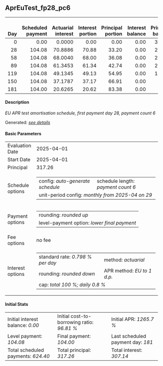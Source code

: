 <h2>AprEuTest_fp28_pc6</h2>
<table>
    <thead style="vertical-align: bottom;">
        <th style="text-align: right;">Day</th>
        <th style="text-align: right;">Scheduled payment</th>
        <th style="text-align: right;">Actuarial interest</th>
        <th style="text-align: right;">Interest portion</th>
        <th style="text-align: right;">Principal portion</th>
        <th style="text-align: right;">Interest balance</th>
        <th style="text-align: right;">Principal balance</th>
        <th style="text-align: right;">Total actuarial interest</th>
        <th style="text-align: right;">Total interest</th>
        <th style="text-align: right;">Total principal</th>
    </thead>
    <tr style="text-align: right;">
        <td class="ci00">0</td>
        <td class="ci01" style="white-space: nowrap;">0.00</td>
        <td class="ci02">0.0000</td>
        <td class="ci03">0.00</td>
        <td class="ci04">0.00</td>
        <td class="ci05">0.00</td>
        <td class="ci06">317.26</td>
        <td class="ci07">0.0000</td>
        <td class="ci08">0.00</td>
        <td class="ci09">0.00</td>
    </tr>
    <tr style="text-align: right;">
        <td class="ci00">28</td>
        <td class="ci01" style="white-space: nowrap;">104.08</td>
        <td class="ci02">70.8886</td>
        <td class="ci03">70.88</td>
        <td class="ci04">33.20</td>
        <td class="ci05">0.00</td>
        <td class="ci06">284.06</td>
        <td class="ci07">70.8886</td>
        <td class="ci08">70.88</td>
        <td class="ci09">33.20</td>
    </tr>
    <tr style="text-align: right;">
        <td class="ci00">58</td>
        <td class="ci01" style="white-space: nowrap;">104.08</td>
        <td class="ci02">68.0040</td>
        <td class="ci03">68.00</td>
        <td class="ci04">36.08</td>
        <td class="ci05">0.00</td>
        <td class="ci06">247.98</td>
        <td class="ci07">138.8925</td>
        <td class="ci08">138.88</td>
        <td class="ci09">69.28</td>
    </tr>
    <tr style="text-align: right;">
        <td class="ci00">89</td>
        <td class="ci01" style="white-space: nowrap;">104.08</td>
        <td class="ci02">61.3453</td>
        <td class="ci03">61.34</td>
        <td class="ci04">42.74</td>
        <td class="ci05">0.00</td>
        <td class="ci06">205.24</td>
        <td class="ci07">200.2378</td>
        <td class="ci08">200.22</td>
        <td class="ci09">112.02</td>
    </tr>
    <tr style="text-align: right;">
        <td class="ci00">119</td>
        <td class="ci01" style="white-space: nowrap;">104.08</td>
        <td class="ci02">49.1345</td>
        <td class="ci03">49.13</td>
        <td class="ci04">54.95</td>
        <td class="ci05">0.00</td>
        <td class="ci06">150.29</td>
        <td class="ci07">249.3723</td>
        <td class="ci08">249.35</td>
        <td class="ci09">166.97</td>
    </tr>
    <tr style="text-align: right;">
        <td class="ci00">150</td>
        <td class="ci01" style="white-space: nowrap;">104.08</td>
        <td class="ci02">37.1787</td>
        <td class="ci03">37.17</td>
        <td class="ci04">66.91</td>
        <td class="ci05">0.00</td>
        <td class="ci06">83.38</td>
        <td class="ci07">286.5510</td>
        <td class="ci08">286.52</td>
        <td class="ci09">233.88</td>
    </tr>
    <tr style="text-align: right;">
        <td class="ci00">181</td>
        <td class="ci01" style="white-space: nowrap;">104.00</td>
        <td class="ci02">20.6265</td>
        <td class="ci03">20.62</td>
        <td class="ci04">83.38</td>
        <td class="ci05">0.00</td>
        <td class="ci06">0.00</td>
        <td class="ci07">307.1776</td>
        <td class="ci08">307.14</td>
        <td class="ci09">317.26</td>
    </tr>
</table>
<h4>Description</h4>
<p><i>EU APR test amortisation schedule, first payment day 28, payment count 6</i></p>
<p>Generated: <i><a href="../GeneratedDate.html">see details</a></i></p>
<h4>Basic Parameters</h4>
<table>
    <tr>
        <td>Evaluation Date</td>
        <td>2025-04-01</td>
    </tr>
    <tr>
        <td>Start Date</td>
        <td>2025-04-01</td>
    </tr>
    <tr>
        <td>Principal</td>
        <td>317.26</td>
    </tr>
    <tr>
        <td>Schedule options</td>
        <td>
            <table>
                <tr>
                    <td>config: <i>auto-generate schedule</i></td>
                    <td>schedule length: <i><i>payment count</i> 6</i></td>
                </tr>
                <tr>
                    <td colspan="2" style="white-space: nowrap;">unit-period config: <i>monthly from 2025-04 on 29</i></td>
                </tr>
            </table>
        </td>
    </tr>
    <tr>
        <td>Payment options</td>
        <td>
            <table>
                <tr>
                    <td>rounding: <i>rounded up</i></td>
                </tr>
                <tr>
                    <td>level-payment option: <i>lower&nbsp;final&nbsp;payment</i></td>
                </tr>
            </table>
        </td>
    </tr>
    <tr>
        <td>Fee options</td>
        <td>no fee
        </td>
    </tr>
    <tr>
        <td>Interest options</td>
        <td>
            <table>
                <tr>
                    <td>standard rate: <i>0.798 % per day</i></td>
                    <td>method: <i>actuarial</i></td>
                </tr>
                <tr>
                    <td>rounding: <i>rounded down</i></td>
                    <td>APR method: <i>EU to 1 d.p.</i></td>
                </tr>
                <tr>
                    <td colspan="2">cap: <i>total 100 %; daily 0.8 %</td>
                </tr>
            </table>
        </td>
    </tr>
</table>
<h4>Initial Stats</h4>
<table>
    <tr>
        <td>Initial interest balance: <i>0.00</i></td>
        <td>Initial cost-to-borrowing ratio: <i>96.81 %</i></td>
        <td>Initial APR: <i>1265.7 %</i></td>
    </tr>
    <tr>
        <td>Level payment: <i>104.08</i></td>
        <td>Final payment: <i>104.00</i></td>
        <td>Last scheduled payment day: <i>181</i></td>
    </tr>
    <tr>
        <td>Total scheduled payments: <i>624.40</i></td>
        <td>Total principal: <i>317.26</i></td>
        <td>Total interest: <i>307.14</i></td>
    </tr>
</table>